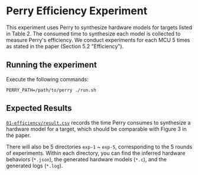 # Perry Efficiency Experiment
This experiment uses Perry to synthesize hardware models for targets listed in Table 2. The consumed time to synthesize each model is collected to measure Perry's efficiency. We conduct experiments for each MCU 5 times as stated in the paper (Section 5.2 "Efficiency").

## Running the experiment
Execute the following commands:
```shell
PERRY_PATH=/path/to/perry ./run.sh
```

## Expected Results
[`01-efficiency/result.csv`](./result.csv) records the time Perry consumes to synthesize a hardware model for a target, which should be comparable with Figure 3 in the paper.

There will also be 5 directories `exp-1` ~ `exp-5`, corresponding to the 5 rounds of experiments. Within each directory, you can find the inferred hardware behaviors (`*.json`), the generated hardware models (`*.c`), and the generated logs (`*.log`).